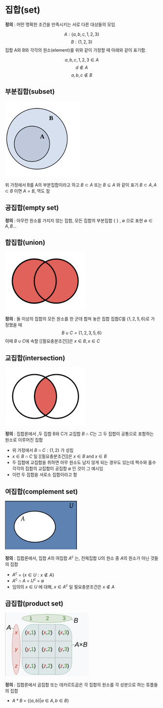 # 집합(set)
**정의** : 어떤 명확한 조건을 만족시키는 서로 다른 대상들의 모임

$$A : \{a,b,c,1,2,3\}$$
$$B : \{1,2,3\}$$
집합 A와 B와 각각의 원소(element)를 위와 같이 가정할 때 아래와 같이 표기함.

$$a,b,c,1,2,3 \in A$$
$$d \notin A$$
$$a,b,c \notin B$$


## 부분집합(subset)
![부분집합](images/부분집합.png)

위 가정에서 B를 A의 부분집합이라고 하고 $B \subset A$ 또는 $B \subseteq A$ 와 같이 표기
$B \subset A, A \subset B$ 이면 $A = B$, 역도 참


## 공집합(empty set)
**정의** : 아무런 원소를 가지지 않는 집합, 모든 집합의 부분집합 { } , $\emptyset$ 으로 표현
$\emptyset \in A, B...$

## 합집합(union)
![합집합](images/합집합.png)

**정의** : 둘 이상의 집합의 모든 원소를 한 군데 합쳐 놓은 집합
집합$C$를 {$1,2,5,6$}로 가정했을 때
$$B \cup C = \{1,2,3,5,6\}$$
이때 $B \cup C$에 속할 [[필요충분조건]]은 $x \in B, x \in C$ 



## 교집합(intersection)
![교집합](images/교집합.png)

**정의** : 집합론에서 ,두 집합 B와 C가 교집합 $B \cap C$는 그 두 집합이 공통으로 포함하는 원소로 이루어진 집합
- 위 가정에서 $B \cap C : \{1,2\}$ 가 성립
- $x \in B \cap C$ 일 [[필요충분조건]]은 $x \in B$ and $x \in B$
- 두 집합에 교집합을 취하면 아무 원소도 남지 않게 되는 경우도 있는데 짝수와 홀수 각각의 집합의 교집합이 공집합 $\emptyset$ 인 것이 그 예시임
- 이런 두 집합을 서로소 집합이라고 함

## 여집합(complement set)
![여집합](images/여집합.png)

**정의** : 집합론에서, 집합 $A$의 여집합 $A^c$ 는, 전체집합 $U$의 원소 중 $A$의 원소가 아닌 것들의 집합
- $A^c$ = {$x \in U : x \notin A$} 
- $A^c \cap A$ = $U^c$ = $\emptyset$
- 임의의 $x \in U$ 에 대해, $x \in A^c$ 일 필요충분조건은 $x \notin A$ 


## 곱집합(product set)
![곱집합](images/곱집합.png)

**정의** : 집합론에서 곱집합 또는 데카르트곱은 각 집합의 원소를 각 성분으로 하는 튜플들의 집합
- $A * B$ = {$(a, b) | a \in A, b \in B$}